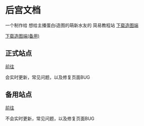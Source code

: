 # 后宫文档
一个制作给 想给主播蛋白i造图的萌新水友的 简易教程站
[下载造图端](https://tjc-download.ftn.qq.com/ftn_handler/8b6b535504fa4674dfb905f1685c67f79d15cabb7db910f3d4e68e58544610b309657b48ff01c6cf8ab69c8c66af816c8dd8380fcaaddff6b8af10611b0b87bb/%E8%9B%8B%E7%99%BD%E4%BD%9C%E5%9B%BE%E5%AE%A2%E6%88%B7%E7%AB%AFQAQ.rar)

[下载造图端(备用)](https://gzc-download.ftn.qq.com/ftn_handler/6776153de558748c5a2e8db3efee410100918ccfd75b70f81ceea5e6a4f6ce1946083a4dade25b975782dc6ae6a556b61fe8a232e016bb3a0a3c98d975b351a3/%E8%9B%8B%E7%99%BD%E4%BD%9C%E5%9B%BE%E5%AE%A2%E6%88%B7%E7%AB%AFQAQ.rar)

## 正式站点
[前往](https://docs.dbhg.top)

会实时更新，常见问题，以及修复页面BUG

##  备用站点
[前往](https://doc.dbhg.top)

不会实时更新，常见问题，以及修复页面BUG
